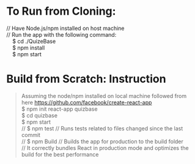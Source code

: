 # To Run from Cloning:
// Have Node.js/npm installed on host machine  
// Run the app with the following command:  
&nbsp;&nbsp;&nbsp; $ cd ./QuizeBase  
&nbsp;&nbsp;&nbsp; $ npm install  
&nbsp;&nbsp;&nbsp; $ npm start  


# Build from Scratch: Instruction  
> Assuming the node/npm installed on local machine followed from here https://github.com/facebook/create-react-app  
$ npm init react-app quizbase  
$ cd quizbase  
$ npm start  
// $ npm test	// Runs tests related to files changed since the last commit  
// $ npm Build	// Builds the app for production to the build folder  
				// It correctly bundles React in production mode and optimizes the build for the best performance
